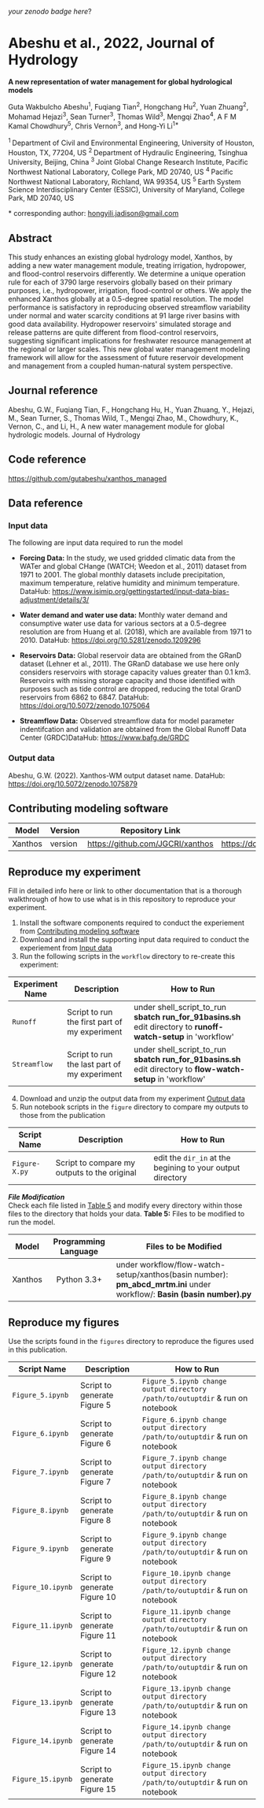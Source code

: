 _your zenodo badge here_?

# Abeshu et al., 2022, Journal of Hydrology

**A new representation of water management for global hydrological models**

Guta Wakbulcho Abeshu<sup>1</sup>, Fuqiang Tian<sup>2</sup>, Hongchang Hu<sup>2</sup>, Yuan Zhuang<sup>2</sup>, 
Mohamad Hejazi<sup>3</sup>, Sean Turner<sup>3</sup>, Thomas Wild<sup>3</sup>, Mengqi Zhao<sup>4</sup>, 
A F M Kamal Chowdhury<sup>5</sup>, Chris Vernon<sup>3</sup>, and Hong-Yi Li<sup>1\*</sup>

<sup>1 </sup> Department of Civil and Environmental Engineering, University of Houston, Houston, TX, 77204, US
<sup>2 </sup> Department of Hydraulic Engineering, Tsinghua University, Beijing, China
<sup>3 </sup> Joint Global Change Research Institute, Pacific Northwest National Laboratory, College Park, MD 20740, US
<sup>4 </sup> Pacific Northwest National Laboratory, Richland, WA 99354, US
<sup>5 </sup> Earth System Science Interdisciplinary Center (ESSIC), University of Maryland, College Park, MD 20740, US

\* corresponding author:  hongyili.jadison@gmail.com  

## Abstract
This study enhances an existing global hydrology model, Xanthos, by adding a new water management module, treating irrigation, hydropower, and flood-control reservoirs differently. We determine a unique operation rule for each of 3790 large reservoirs globally based on their primary purposes, i.e., hydropower, irrigation, flood-control or others. We apply the enhanced Xanthos globally at a 0.5-degree spatial resolution. The model performance is satisfactory in reproducing observed streamflow variability under normal and water scarcity conditions at 91 large river basins with good data availability. Hydropower reservoirs' simulated storage and release patterns are quite different from flood-control reservoirs, suggesting significant implications for freshwater resource management at the regional or larger scales. This new global water management modeling framework will allow for the assessment of future reservoir development and management from a coupled human-natural system perspective. 

## Journal reference
Abeshu, G.W., Fuqiang Tian, F., Hongchang Hu, H., Yuan Zhuang, Y., Hejazi, M., Sean Turner, S., Thomas Wild, T., Mengqi Zhao, M., Chowdhury, K., Vernon, C., and Li, H., A new water management module for global hydrologic models. Journal of Hydrology 

## Code reference
https://github.com/gutabeshu/xanthos_managed

## Data reference

### Input data
The following are input data required to run the model

- **Forcing Data:**
In the study, we used gridded climatic data from the WATer and global CHange (WATCH; Weedon et al., 2011) dataset from 1971 to 2001. The global monthly datasets include precipitation, maximum temperature, relative humidity and minimum temperature. DataHub: https://www.isimip.org/gettingstarted/input-data-bias-adjustment/details/3/

- **Water demand and water use data:**
Monthly water demand and consumptive water use data for various sectors at a 0.5-degree resolution are from Huang et al. (2018), which are available from 1971 to 2010. DataHub: https://doi.org/10.5281/zenodo.1209296

- **Reservoirs Data:**
Global reservoir data are obtained from the GRanD dataset (Lehner et al., 2011). The GRanD database we use here only considers reservoirs with storage capacity values greater than 0.1 km3. Reservoirs with missing storage capacity and those identified with purposes such as tide control are dropped, reducing the total GranD reservoirs from 6862 to 6847. DataHub: https://doi.org/10.5072/zenodo.1075064 

- **Streamflow Data:**
Observed streamflow data for model parameter indentifcation and validation are obtained from the Global Runoff Data Center (GRDC)DataHub: https://www.bafg.de/GRDC 

### Output data
Abeshu, G.W. (2022). Xanthos-WM output dataset name. DataHub: https://doi.org/10.5072/zenodo.1075879

## Contributing modeling software
| Model | Version | Repository Link | DOI |
|-------|---------|-----------------|-----|
| Xanthos | version | https://github.com/JGCRI/xanthos | https://doi.10.5281/zenodo.5177210 |


## Reproduce my experiment
Fill in detailed info here or link to other documentation that is a thorough walkthrough of how to use what is in this repository to reproduce your experiment.


1. Install the software components required to conduct the experiement from [Contributing modeling software](#contributing-modeling-software)
2. Download and install the supporting input data required to conduct the experiement from [Input data](https://doi.org/10.5072/zenodo.1075813)
3. Run the following scripts in the `workflow` directory to re-create this experiment:

| Experiment Name | Description | How to Run |
| --- | --- | --- |
| `Runoff` | Script to run the first part of my experiment | under shell_script_to_run  **sbatch run_for_91basins.sh** edit directory to **runoff-watch-setup** in 'workflow'|
| `Streamflow` | Script to run the last part of my experiment | under shell_script_to_run  **sbatch run_for_91basins.sh** edit directory to **flow-watch-setup** in 'workflow'|

4. Download and unzip the output data from my experiment [Output data](https://doi.org/10.5072/zenodo.1075879)
5. Run notebook scripts in the `figure` directory to compare my outputs to those from the publication

| Script Name | Description | How to Run |
| --- | --- | --- |
| `Figure-X.py` | Script to compare my outputs to the original | edit the `dir_in` at the begining to your output directory|

***File Modification***\
Check each file listed in [Table 5](#table5) and modify every directory within those files to the directory that holds your data. 
<a name="table5"></a>
**Table 5:** Files to be modified to run the model.

| Model | Programming Language | Files to be Modified |
|---|:-:|---|
| Xanthos | Python 3.3+ | under workflow/flow-watch-setup/xanthos(basin number):  **pm_abcd_mrtm.ini** under workflow/: **Basin (basin number).py** |


## Reproduce my figures
Use the scripts found in the `figures` directory to reproduce the figures used in this publication.

| Script Name | Description | How to Run |
| --- | --- | --- |
| `Figure_5.ipynb`  | Script to generate Figure 5  | `Figure_5.ipynb change output directory /path/to/outuptdir` & run on notebook  |
| `Figure_6.ipynb`  | Script to generate Figure 6  | `Figure_6.ipynb change output directory /path/to/outuptdir` & run on notebook  |
| `Figure_7.ipynb`  | Script to generate Figure 7  | `Figure_7.ipynb change output directory /path/to/outuptdir` & run on notebook  |
| `Figure_8.ipynb`  | Script to generate Figure 8  | `Figure_8.ipynb change output directory /path/to/outuptdir` & run on notebook  |
| `Figure_9.ipynb`  | Script to generate Figure 9  | `Figure_9.ipynb change output directory /path/to/outuptdir` & run on notebook   |
| `Figure_10.ipynb` | Script to generate Figure 10 | `Figure_10.ipynb change output directory /path/to/outuptdir` & run on notebook  |
| `Figure_11.ipynb` | Script to generate Figure 11 | `Figure_11.ipynb change output directory /path/to/outuptdir` & run on notebook  |
| `Figure_12.ipynb` | Script to generate Figure 12 | `Figure_12.ipynb change output directory /path/to/outuptdir` & run on notebook  |
| `Figure_13.ipynb` | Script to generate Figure 13 | `Figure_13.ipynb change output directory /path/to/outuptdir` & run on notebook  |
| `Figure_14.ipynb` | Script to generate Figure 14 | `Figure_14.ipynb change output directory /path/to/outuptdir` & run on notebook  |
| `Figure_15.ipynb` | Script to generate Figure 15 | `Figure_15.ipynb change output directory /path/to/outuptdir` & run on notebook  |
